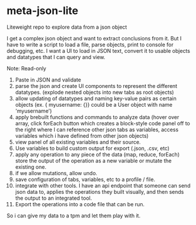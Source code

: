 # meta-json-lite
Liteweight repo to explore data from a json object

I get a complex json object and want to extract conclusions from it. But I have to write a script to load a file, parse objects, print to console for debugging, etc.
I want a UI to load in JSON text, convert it to usable objects and datatypes that I can query and view.

Note: Read-only

1. Paste in JSON and validate
2. parse the json and create UI components to represent the different datatypes. (explode nested objects into new tabs as root objects)
3. allow updating of datatypes and naming key-value pairs as certain objects (ex. { myusername: {<userdata>}} could be a User object with name 'myusername')
4. apply brebuilt functions and commands to analyze data (hover over array, click forEach button which creates a block-style code panel off to the right where I can reference other json tabs as variables, access variables which i have defined from other json objects)
5. view panel of all existing variables and their source.
6. Use variables to build custom output for export (.json, .csv, etc)
7. apply any operation to any piece of the data (map, reduce, forEach) store the output of the operation as a new variable or mutate the existing one.
8. if we allow mutations, allow undo. 
9. save configuration of tabs, variables, etc to a profile / file.
10. integrate with other tools. I have an api endpoint that someone can send json data to, applies the operations they built visually, and then sends the output to an integrated tool.
11. Export the operations into a code file that can be run.
  
  So i can give my data to a tpm and let them play with it.

  
